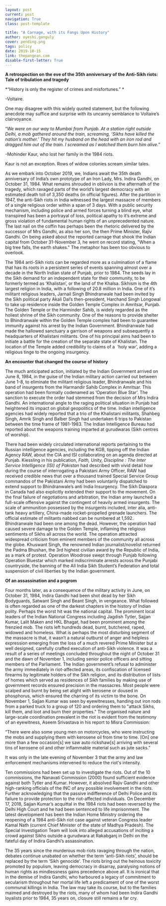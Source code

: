 ```yaml
---
layout: post
current: post
navigation: True
class: post-template

title: "A Carnage, with its Fangs Upon History"
author: oyeshi.ganguly
cover: pending.png
tags: policy
date: 2019-10-15
link: thepangean.com
disable-first-letter: True
---
```

**A retrospection on the eve of the 35th anniversary of the Anti-Sikh riots:
Tale of tribulation and tragedy**

*“History is only the register of crimes and misfortunes.” *

\-Voltaire.

One may disagree with this widely quoted statement, but the following anecdote
may suffice and surprise with its uncanny semblance to Voltaire’s clairvoyance.

“*We were on our way to Mumbai from Punjab. At a station right outside Delhi, a
mob gathered around the train, screaming, ‘Sikhs have killed the nation’s
mother.’ They hit my husband on the head with an iron rod and dragged him out of
the train. I screamed as I watched them burn him alive.”*

\-Mohinder Kaur, who lost her family in the 1984 riots.

Kaur is not an exception. Rows of widow colonies scream similar tales. 

As we embark into October 2019, we, Indians await the 35th death anniversary of
India’s own prototype of an Iron Lady, Mrs. Indira Gandhi, on October 31, 1984.
What remains shrouded in oblivion is the aftermath of the tragedy, which ravaged
parts of the world’s largest democracy with an estimated death toll of 3,350
deaths (in official figures). After the partition in 1947, the anti-Sikh riots
in India witnessed the largest massacre of members of a single religious order
within a span of 3 days. With a public security mechanism, including police and
armed forces turning a blind eye, what transpired has been a portrayal of loss,
political apathy to it’s extreme and gross violation of fundamental human rights
of an unprecedented nature. The last nail on the coffin has perhaps been the
rhetoric delivered by the successor of Mrs Gandhi, as also her son, the then
Prime Minister, Rajiv Gandhi. On being asked about the reported carnage that
shook the Indian capital from October 31-November 3, he went on record stating,
"When a big tree falls, the earth shakes." The metaphor has been too obvious to
overlook.

The 1984 anti-Sikh riots can be regarded more as a culmination of a flame that
has its roots in a persistent series of events spanning almost over a decade in
the North Indian state of Punjab, prior to 1984. The seeds lay in the Sikh
demand for an independent state for their community, to be formerly termed as
‘Khalistan’, or the land of the Khalsa. Sikhism is the 4th largest religion in
India, with a following of 20.8 million in India. One of it’s militant religious
leaders, Jarnail Singh Bhindranwale had been invited by the Sikh political party
Akali Dal’s then-president, Harchand Singh Longowal to take up residence inside
the Golden Temple Complex in Amritsar, Punjab. The Golden Temple or the
Harminder Sahib, is widely regarded as the holiest shrine of the Sikh community.
One of the reasons to provide shelter to Bhindranwale within the Golden Temple
complex had been to guarantee immunity against his arrest by the Indian
Government. Bhindranwale had made the hallowed sanctuary a garrison of weapons
and subsequently a headquarters of Khalistani militants. One of his principal
aims had been to initiate a battle for the creation of the separate state of
Khalistan. The location of the Temple added credibility to claims of a  ‘holy
war’, adding a religious tinge to the ongoing insurgency.

**An encounter that changed the course of history**

The much anticipated action, initiated by the Indian Government arrived on June
8, 1984, in the guise of the Indian military action carried out between June
1-8, to eliminate the militant religious leader, Bhindranwale and his band of
insurgents from the Harmandir Sahib Complex in Amritsar. This operation had been
formally codenamed as ‘Operation Blue Star’. The sanction to execute the order
had stemmed from the decision of Mrs Indira Gandhi. An international angle to
the raging political situation in Punjab had heightened its impact on global
geopolitics of the time. Indian intelligence agencies had widely reported that a
trio of the Khalistani militants, Shahbeg Singh, Amrik Singh and Balber Singh
had undertaken 6 trips to Pakistan between the time frame of 1981-1983. The
Indian Intelligence Bureau had reported about the weapons training imparted at
gurudwaras (Sikh centres of worship). 

There had been widely circulated international reports pertaining to the Russian
intelligence agencies, including the KGB, tipping off the Indian Agency RAW,
about the CIA and ISI collaborating on an agenda directed at Punjab. Kiessling
in his publication, *Faith, Unity, Discipline : The Inter Service Intelligence
(ISI) of Pakistan* had described with vivid detail how during the course of
interrogating a Pakistani Army Officer, RAW had received credible news that over
a thousand trained Special Service Group commandos of the Pakistani Army had
been voluntarily dispatched to extend support to Bhindranwale’s anti India
Insurgency. The Sikh Diaspora in Canada had also explicitly extended their
support to the movement. On the final failure of negotiations and arbitration,
the Indian army launched a full-scale offensive against the contingent of
heavily armed insurgents. The scale of ammunition possessed by the insurgents
included, inter alia, anti-tank heavy artillery, China-made rocket-propelled
grenade launchers. The official estimate of militants nabbed can be numbered at
1,592. Bhindranwale had been one among the dead. However, the operation had
caused severe damage to the Golden Temple, inflaming the religious sentiments of
Sikhs all across the world. The operation attracted widespread criticism from
eminent members of the community all across the globe. Khuswant Singh, the
renowned Indian journalist/novelist returned the Padma Bhushan, the 3rd highest
civilian award by the Republic of India, as a mark of protest. Operation
Woodrose swept through Punjab following Operation Bluestar which marked
indiscriminate arrests across the Punjabi countryside, the banning of the All
India Sikh Student’s Federation and total suspension of civil liberties by the
Indian government.

**Of an assassination and a pogrom**

Four months later, as a consequence of the military activity in June, on October
31, 1984, Indira Gandhi had been shot dead by her Sikh Bodyguards, Satwant Singh
and Beant Singh, in vengeance. What followed is often regarded as one of the
darkest chapters in the history of Indian polity. Perhaps the worst hit was the
national capital. The prominent local leaders of the Indian National Congress
including Jagdish Tytler, Sajjan Kumar, Lalit Maken and HKL Bhagat, had been
prominent among the frenzied mob. The riots left hundreds dead, burnt,
butchered, raped, widowed and homeless. What is perhaps the most disturbing
segment of the massacre is that, it wasn’t a natural outburst of anger and
helpless expression emerging from the loss of a much revered Prime Minister but
a well designed, carefully crafted execution of anti-Sikh violence. It was a
result of a series of meetings concluded throughout the night of October 31 and
the dawn of November 1, including senior police officers and sitting members of
the Parliament. The Indian government’s refusal to administer the army
immediately in riot-affected areas, its confiscation of licensed firearms by
legitimate holders of the Sikh religion, and its distribution of lists of homes
which served as residences of Sikh families by making use of government records
ensured precision in the massacres. Most people were scalped and burnt by being
set alight with kerosene or doused in phosphorus, which ensured the charring of
its victim to the bone. On November 1, Sajjan Kumar was seen by eyewitnesses,
handing out iron rods from a parked truck to a group of 120 and ordering them to
"attack Sikhs, kill them, and loot and burn their properties." The organised
nature and large-scale coordination prevalent in the riot is evident from the
testimony of an eyewitness, Aseem Srivastava in his report to Misra Commission:

“There were also some young men on motorcycles, who were instructing the mobs
and supplying them with kerosene oil from time to time. [On] one more than a few
occasion[s] we saw auto rickshaw[s] arriving with several tins of kerosene oil
and other inflammable material such as jute sacks.”

It was only in the late evening of November 3 that the army and law enforcement
mechanisms intervened to reduce the riot's intensity.

Ten commissions had been set up to investigate the riots. Out of the 10
commissions, the Nanavati Commission (2000) found sufficient evidence against
both Tytler and Kumar. However, it absolved Rajiv Gandhi and other high-ranking
officials of the INC of any possible involvement in the riots. Further
acknowledging that the passive indifference of Delhi Police and its failure to
provide protection to the riot-affected individuals. On December 17, 2018,
Sajjan Kumar’s acquittal in the 1984 riots had been reversed by the Delhi High
Court and he had been sentenced to life imprisonment. The latest development has
been the Indian Home Ministry ordering the reopening of a 1984 anti-Sikh riot
case against veteran Congress leader Kamal Nath (current Chief Minister of the
state of Madhya Pradesh). The Special Investigation Team will look into alleged
accusations of inciting a crowd against Sikhs outside a gurudwara at Rakabganj
in Delhi on the fateful day of Indira Gandhi’s assassination.

The 35 years since the murderous mob riots ravaging through the nation, debates
continue unabated on whether the term ‘anti-Sikh riots’, should be replaced by
the term ‘Sikh genocide’. The riots bring out the heinous toxicity promoted by
populism, leaving democracy in disarray, paralysing notions of human rights as
mindlessness gains precedence above all. It is ironical that in the demise of
Indira Gandhi, who harboured a legacy of commitment to secularism throughout her
mortal life left a predicament of one of the worst communal killings in India.
The law may take its course, but to the families maimed and destroyed by the
riots, many of whom had been Indira Gandhi loyalists prior to 1984, 35 years on,
closure still remains a far cry.
